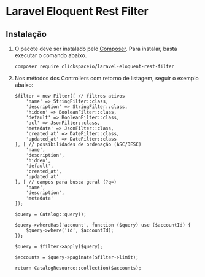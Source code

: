 # Laravel Eloquent Rest Filter




## Instalação

1. O pacote deve ser instalado pelo [Composer](https://getcomposer.org/). Para instalar, basta executar o comando abaixo.

    ```sh
    composer require clickspaceio/laravel-eloquent-rest-filter
    ```
    
2. Nos métodos dos Controllers com retorno de listagem, seguir o exemplo abaixo:

    ```
    $filter = new Filter([ // filtros ativos
        'name' => StringFilter::class,
        'description' => StringFilter::class,
        'hidden' => BooleanFilter::class,
        'default' => BooleanFilter::class,
        'acl' => JsonFilter::class,
        'metadata' => JsonFilter::class,
        'created_at' => DateFilter::class,
        'updated_at' => DateFilter::class
    ], [ // possibilidades de ordenação (ASC/DESC)
        'name',
        'description',
        'hidden',
        'default',
        'created_at',
        'updated_at'
    ], [ // campos para busca geral (?q=)
        'name',
        'description',
        'metadata'
    ]);

    $query = Catalog::query();

    $query->whereHas('account', function ($query) use ($accountId) {
        $query->where('id', $accountId);
    });

    $query = $filter->apply($query);

    $accounts = $query->paginate($filter->limit);

    return CatalogResource::collection($accounts);
    ```